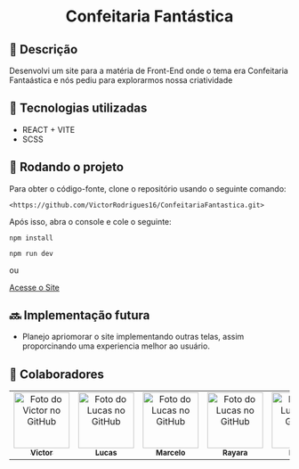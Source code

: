 <h1 align="center">Confeitaria Fantástica</h1>

## :memo: Descrição
Desenvolvi um site para a matéria de Front-End onde o tema era Confeitaria Fantaástica e nós pediu para explorarmos nossa criatividade

## :wrench: Tecnologias utilizadas
* REACT + VITE
* SCSS

## :rocket: Rodando o projeto

Para obter o código-fonte, clone o repositório usando o seguinte comando:
```
<https://github.com/VictorRodrigues16/ConfeitariaFantastica.git>
```
Após isso, abra o console e cole o seguinte:
```
npm install
```
```
npm run dev
```

ou
<br>

<a href="https://victorrodrigues16.github.io/ConfeitariaFantastica/">
  Acesse o Site
</a>


## :soon: Implementação futura 
* Planejo apriomorar o site implementando outras telas, assim proporcinando uma experiencia melhor ao usuário.

## :handshake: Colaboradores
<table>
  <tr>
    <td align="center">
      <a href="https://github.com/VictorRodrigues16">
        <img src="https://avatars.githubusercontent.com/u/143040764?v=4" width="100px;" alt="Foto do Victor no GitHub"/><br>
        <sub>
          <b>Victor</b>
        </sub>
      </a>
    </td>
   <td align="center">
      <a href="https://github.com/CodedByLucke">
        <img src="https://avatars.githubusercontent.com/u/145406645?v=4" width="100px;" alt="Foto do Lucas no GitHub"/><br>
        <sub>
          <b>Lucas</b>
        </sub>
      </a>
    </td>
    <td align="center">
      <a href="https://github.com/MarcelShin">
        <img src="https://avatars.githubusercontent.com/u/143458172?v=4" width="100px;" alt="Foto do Lucas no GitHub"/><br>
        <sub>
          <b>Marcelo</b>
        </sub>
      </a>
    </td>
    <td align="center">
      <a href="https://github.com/rayaraamaro">
        <img src="https://avatars.githubusercontent.com/u/143045200?v=4" width="100px;" alt="Foto do Lucas no GitHub"/><br>
        <sub>
          <b>Rayara</b>
        </sub>
      </a>
    </td>
   <td align="center">
      <a href="https://github.com/FelipeSalazar1">
        <img src="https://avatars.githubusercontent.com/u/91813889?v=4" width="100px;" alt="Foto do Lucas no GitHub"/><br>
        <sub>
          <b>Felipe</b>
        </sub>
      </a>
    </td>
   
